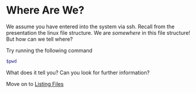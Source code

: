 # Where Are We?

We assume you have entered into the system via ssh. Recall from the presentation the linux file structure. We are *somewhere* in this file structure! But how can we tell where?

Try running the following command
```bash
$pwd
```
What does it tell you?
Can you look for further information?


Move on to [Listing Files](/File%20Systems/Beginner/listing-files/README.md)